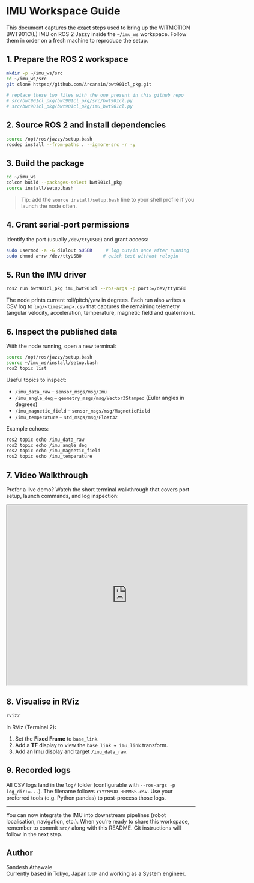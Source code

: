 # IMU Workspace Guide

This document captures the exact steps used to bring up the WITMOTION BWT901C(L) IMU on ROS 2 Jazzy inside the `~/imu_ws` workspace. Follow them in order on a fresh machine to reproduce the setup.

## 1. Prepare the ROS 2 workspace

```bash
mkdir -p ~/imu_ws/src
cd ~/imu_ws/src
git clone https://github.com/Arcanain/bwt901cl_pkg.git

# replace these two files with the one present in this github repo
# src/bwt901cl_pkg/bwt901cl_pkg/src/bwt901cl.py
# src/bwt901cl_pkg/bwt901cl_pkg/imu_bwt901cl.py
```

## 2. Source ROS 2 and install dependencies

```bash
source /opt/ros/jazzy/setup.bash
rosdep install --from-paths . --ignore-src -r -y
```

## 3. Build the package

```bash
cd ~/imu_ws
colcon build --packages-select bwt901cl_pkg
source install/setup.bash
```

> Tip: add the `source install/setup.bash` line to your shell profile if you launch the node often.

## 4. Grant serial-port permissions

Identify the port (usually `/dev/ttyUSB0`) and grant access:

```bash
sudo usermod -a -G dialout $USER     # log out/in once after running
sudo chmod a+rw /dev/ttyUSB0        # quick test without relogin
```

## 5. Run the IMU driver

```bash
ros2 run bwt901cl_pkg imu_bwt901cl --ros-args -p port:=/dev/ttyUSB0
```

The node prints current roll/pitch/yaw in degrees. Each run also writes a CSV log to `log/<timestamp>.csv` that captures the remaining telemetry (angular velocity, acceleration, temperature, magnetic field and quaternion).

## 6. Inspect the published data

With the node running, open a new terminal:

```bash
source /opt/ros/jazzy/setup.bash
source ~/imu_ws/install/setup.bash
ros2 topic list
```

Useful topics to inspect:

- `/imu_data_raw` – `sensor_msgs/msg/Imu`
- `/imu_angle_deg` – `geometry_msgs/msg/Vector3Stamped` (Euler angles in degrees)
- `/imu_magnetic_field` – `sensor_msgs/msg/MagneticField`
- `/imu_temperature` – `std_msgs/msg/Float32`

Example echoes:

```bash
ros2 topic echo /imu_data_raw
ros2 topic echo /imu_angle_deg
ros2 topic echo /imu_magnetic_field
ros2 topic echo /imu_temperature
```

## 7. Video Walkthrough

Prefer a live demo? Watch the short terminal walkthrough that covers port setup, launch commands, and log inspection:  

<iframe src="https://drive.google.com/file/d/1VAqRX4KtbbWUm0-9MyCw4_mVqH4EXK9D/view?usp=sharing" width="640" height="480" allow="autoplay"></iframe>

## 8. Visualise in RViz

```bash
rviz2
```

In RViz (Terminal 2):

1. Set the **Fixed Frame** to `base_link`.
2. Add a **TF** display to view the `base_link → imu_link` transform.
3. Add an **Imu** display and target `/imu_data_raw`.

## 9. Recorded logs

All CSV logs land in the `log/` folder (configurable with `--ros-args -p log_dir:=...`). The filename follows `YYYYMMDD-HHMMSS.csv`. Use your preferred tools (e.g. Python pandas) to post-process those logs.

---

You can now integrate the IMU into downstream pipelines (robot localisation, navigation, etc.). When you’re ready to share this workspace, remember to commit `src/` along with this README. Git instructions will follow in the next step.


## Author

Sandesh Athawale<br>
Currently based in Tokyo, Japan 🇯🇵 and working as a System engineer.
